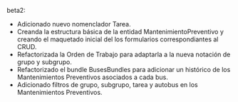 beta2:
  - Adicionado nuevo nomenclador Tarea.
  - Creanda la estructura básica de la entidad MantenimientoPreventivo y creando el maquetado inicial del los formularios correspondiantes al CRUD.
  - Refactorizada la Orden de Trabajo para adaptarla a la nueva notación de grupo y subgrupo.
  - Refactorizado el bundle BusesBundles para adicionar un histórico de los Mantenimientos Preventivos asociados a cada bus.
  - Adicionado filtros de grupo, subgrupo, tarea y autobus en los Mantenimientos Preventivos.
